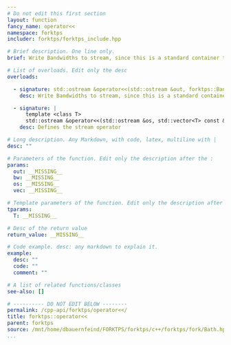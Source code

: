 ```yaml
---
# Do not edit this first section
layout: function
fancy_name: operator<<
namespace: forktps
includer: forktps/forktps_include.hpp

# Brief description. One line only.
brief: Write Bandwidths to stream, since this is a standard container this might be unsafe.

# List of overloads. Edit only the desc
overloads:

  - signature: std::ostream &operator<<(std::ostream &out, forktps::BandWidths const &bw)
    desc: Write Bandwidths to stream, since this is a standard container this might be unsafe.

  - signature: |
      template <class T>
      std::ostream &operator<<(std::ostream &os, std::vector<T> const &vec)
    desc: Defines the stream operator

# Long description. Any Markdown, with code, latex, multiline with |
desc: ""

# Parameters of the function. Edit only the description after the :
params:
  out: __MISSING__
  bw: __MISSING__
  os: __MISSING__
  vec: __MISSING__

# Template parameters of the function. Edit only the description after the :
tparams:
  T: __MISSING__

# Desc of the return value
return_value: __MISSING__

# Code example. desc: any markdown to explain it.
example:
  desc: ""
  code: ""
  comment: ""

# A list of related functions/classes
see-also: []

# ---------- DO NOT EDIT BELOW --------
permalink: /cpp-api/forktps/operator<</
title: forktps::operator<<
parent: forktps
source: /mnt/home/dbauernfeind/FORKTPS/forktps/c++/forktps/fork/Bath.hpp
...
```


